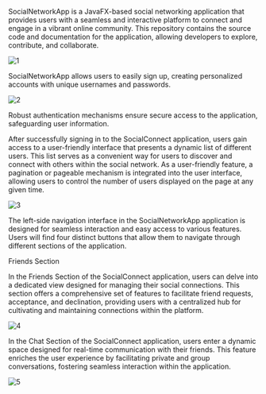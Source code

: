 SocialNetworkApp is a JavaFX-based social networking application that provides users with a seamless and interactive platform to connect and engage in a vibrant online community. This repository contains the source code and documentation for the application, allowing developers to explore, contribute, and collaborate.

![1](https://github.com/VlasDima1/JavaFx-Project1/assets/75368184/2e5b4bab-d0b3-4b7a-84ef-06e4040eac99)

SocialNetworkApp allows users to easily sign up, creating personalized accounts with unique usernames and passwords.

![2](https://github.com/VlasDima1/JavaFx-Project1/assets/75368184/85dfdca0-18fb-45aa-b504-3e2b78e73f8d)

Robust authentication mechanisms ensure secure access to the application, safeguarding user information.

After successfully signing in to the SocialConnect application, users gain access to a user-friendly interface that presents a dynamic list of different users. This list serves as a convenient way for users to discover and connect with others within the social network. As a user-friendly feature, a pagination or pageable mechanism is integrated into the user interface, allowing users to control the number of users displayed on the page at any given time.

![3](https://github.com/VlasDima1/JavaFx-Project1/assets/75368184/c5e5ebd3-5772-401d-ac36-d7c5c1831e88)

The left-side navigation interface in the SocialNetworkApp application is designed for seamless interaction and easy access to various features. Users will find four distinct buttons that allow them to navigate through different sections of the application.


Friends Section

In the Friends Section of the SocialConnect application, users can delve into a dedicated view designed for managing their social connections. This section offers a comprehensive set of features to facilitate friend requests, acceptance, and declination, providing users with a centralized hub for cultivating and maintaining connections within the platform.

![4](https://github.com/VlasDima1/JavaFx-Project1/assets/75368184/d6c38caa-edcb-44db-ae2c-a0c3a2caa563)

In the Chat Section of the SocialConnect application, users enter a dynamic space designed for real-time communication with their friends. This feature enriches the user experience by facilitating private and group conversations, fostering seamless interaction within the application.

![5](https://github.com/VlasDima1/JavaFx-Project1/assets/75368184/e63a265a-9ff6-4813-b7fe-907c865f34e7)




